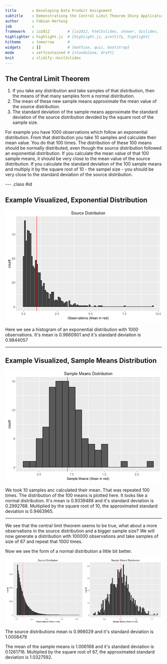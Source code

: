 ```yaml
---
title       : Developing Data Product Assignment
subtitle    : Demonstrationg the Central Limit Theorem Shiny Application
author      : Fabian Hertwig
job         : 
framework   : io2012        # {io2012, html5slides, shower, dzslides, ...}
highlighter : highlight.js  # {highlight.js, prettify, highlight}
hitheme     : tomorrow      # 
widgets     : []            # {mathjax, quiz, bootstrap}
mode        : selfcontained # {standalone, draft}
knit        : slidify::knit2slides
---
```





## The Central Limit Theorem
 1. If you take any distribution and take samples of that distribution, then the means of that many samples form a normal distribution.
 2. The mean of these new sample means approximate the mean value of the source distribution.
 3. The standard deviation of the sample means approximate the standard deviation of the source distribution devided by the square root of the sample size.


For example you have 1000 observations which follow an exponential distribution. From that distribution you take 10 samples and calculate their mean value. You do that 100 times. The distribution of these 100 means should be normally distributed, even though the source distribution followed an exponential distribution. If you calculate the mean value of that 100 sample means, it should be very close to the mean value of the source distribution. If you calculate the standard deviation of the 100 sample means and multiply it by the square root of 10 - the sampel size - you should be very close to the standard deviation of the source distribution.

--- .class #id 

## Example Visualized, Exponential Distribution

![plot of chunk unnamed-chunk-2](figure/unnamed-chunk-2-1.png)

Here we see a histogram of an exponential distribution with 1000 observations. It's mean is 0.9660901 and it's standard deviation is 0.9844057

--- 

## Example Visualized, Sample Means Distribution


![plot of chunk unnamed-chunk-3](figure/unnamed-chunk-3-1.png)

We took 10 samples anc calculated their mean. That was repeated 100 times. The distribution of the 100 means is plotted here. It looks like a normal distribution. It's mean is 0.9339488 and it's standard deviation is 0.2992768. Multiplied by the square root of 10, the approximated standard deviation is 0.9463965.


--- 

We see that the central limit theorem seems to be true, what about a more observations in the source distribution and a bigger sample size?
We will now generate a distribution with 100000 observations and take samples of size of 67 and repeat that 1000 times.




Now we see the form of a normal distribution a little bit better.

![plot of chunk unnamed-chunk-5](figure/unnamed-chunk-5-1.png)


The source distributions mean is 0.998029 and it's standard deviation is 1.0008479

The mean of the sample means is 1.006168 and it's standard deviation is 0.1261716. Multiplied by the square root of 67, the approximated standard deviation is 1.0327592.
